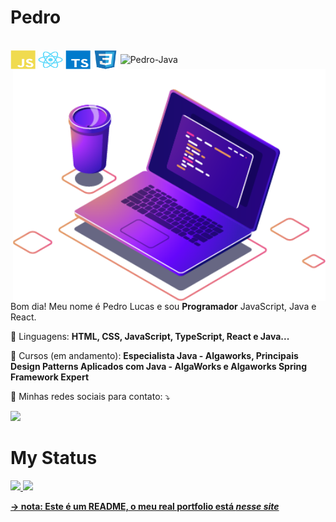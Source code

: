 # Pedro

<div style="display: inline_block" align="left"><br>
  <img align="center" alt="Pedro-Js" height="30" width="40" src="https://raw.githubusercontent.com/devicons/devicon/master/icons/javascript/javascript-plain.svg">
  <img align="center" alt="Pedro-React" height="30" width="40" src="https://raw.githubusercontent.com/devicons/devicon/master/icons/react/react-original.svg">
  <img align="center" alt="Pedro-HTML" height="30" width="40" src="https://raw.githubusercontent.com/devicons/devicon/master/icons/typescript/typescript-plain.svg">
  <img align="center" alt="Pedro-CSS" height="30" width="40" src="https://raw.githubusercontent.com/devicons/devicon/master/icons/css3/css3-original.svg">
  <img align="center" alt="Pedro-Java" height="30" width="40" src="https://cdn.jsdelivr.net/gh/devicons/devicon/icons/java/java-plain-wordmark.svg">
</div>

<img src="https://raw.githubusercontent.com/pedrojobs13/pedrojobs13/main/computer-illustration.png" min-width="500px" max-width="500px" width="500px" align="right">

<p align="left"> 
  Bom dia! Meu nome é Pedro Lucas e sou <strong>Programador</strong> JavaScript, Java e React.<br>
</p>

<p align="left">
  🦄 Linguagens: <strong>HTML, CSS, JavaScript, TypeScript, React e Java...</strong>
</p>

<p align="left">
  💼 Cursos (em andamento): <strong>Especialista Java - Algaworks, Principais Design Patterns Aplicados com Java - AlgaWorks e Algaworks Spring Framework Expert</strong>
</p>

<p align="left">
  💌 Minhas redes sociais para contato: ⤵️
</p>

<p align="left">
  <a href="mailto:pedro.lg.oliveira@edu.ufes.br" alt="Gmail">
  <img src="https://img.shields.io/badge/-Gmail-FF0000?style=flat-square&labelColor=FF0000&logo=gmail&logoColor=white&link=pedro.lg.oliveira@edu.ufes.br" /></a>

</p>

# My Status

<div>
  <a href="https://github.com/pedrojobs13/">
  <img height="200em" src="https://github-readme-stats.vercel.app/api?username=pedrojobs13&show_icons=true&theme=dracula&include_all_commits=true&count_private=true"/>
  <img height="180em" src="https://github-readme-stats.vercel.app/api/top-langs/?username=pedrojobs13&layout=compact&langs_count=7&theme=dracula"/>
</div>

<strong>-> nota: Este é um README, o meu real portfolio está <a href="https://www.pedrooliveira.live/">**_nesse site_**</a></strong>




